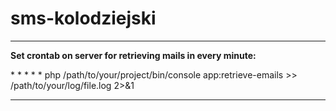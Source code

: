 # sms-kolodziejski

<hr>
<div>
<b>Set crontab on server for retrieving mails in every minute:</b>
<p>* * * * * php /path/to/your/project/bin/console app:retrieve-emails >> /path/to/your/log/file.log 2>&1</p>
</div>
<hr>